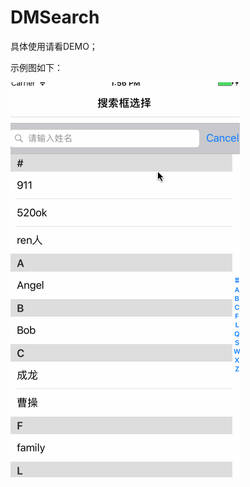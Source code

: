 # DMSearch

具体使用请看DEMO；

示例图如下：

![](https://github.com/wangdeming/DMSearch/blob/master/DMSearch.gif)
